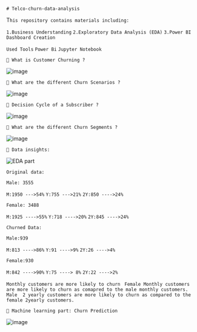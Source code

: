 ```# Telco-churn-data-analysis```

T```his repository contains materials including:```

```1.Business Understanding```
```2.Exploratory Data Analysis (EDA)```
```3.Power BI Dashboard Creation```

```Used Tools```
```Power Bi```
```Jupyter Notebook```



```🔴 What is Customer Churning ?```

![image](https://user-images.githubusercontent.com/100744141/183361485-adeaefa3-31ca-4c4b-a6c6-6ee8cc08831d.png)

```🔴 What are the different Churn Scenarios ?```

![image](https://user-images.githubusercontent.com/100744141/183361653-e6ea1870-12e7-4c49-82ea-d6cac2693f0e.png)

```🔴 Decision Cycle of a Subscriber ?```

![image](https://user-images.githubusercontent.com/100744141/183361828-66b4a845-9218-4a09-afbf-01cf89fbf84b.png)

```🔴 What are the different Churn Segments ?```

![image](https://user-images.githubusercontent.com/100744141/183362283-dc10eadb-d710-4196-b634-6f781c267ff8.png)


```🔴 Data insights:```

![EDA part](https://user-images.githubusercontent.com/100744141/183376062-a7967ec8-8066-498d-abf9-bbc58849c0fb.png)


```Original data:```

```Male: 3555```

```M:1950 --->54%```
```Y:755 --->21%```
```2Y:850 ---->24%```


```Female: 3488```

```M:1925 ---->55%```
```Y:718 ---->20%```
```2Y:845 ---->24%```



```Churned Data:```


```Male:939```

```M:813 ---->86%```
```Y:91 ---->9%```
```2Y:26 ---->4%```


```Female:930```

```M:842 ---->90%```
```Y:75 ----> 8%```
```2Y:22 ---->2%```



```Monthly customers are more likely to churn ```
```Female Monthly customers are more likely to churn as comapred to the male monthly customers.```
```Male  2 yearly customers are more likely to churn as compared to the female 2yearly customers.```






```🔴 Machine learning part: Churn Prediction```



![image](https://user-images.githubusercontent.com/100744141/183367044-9fc82a28-010a-4b97-b9ac-d4a4f1e5daac.png)

